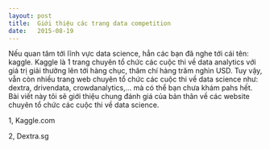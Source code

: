 ```yaml
---
layout: post
title:  Giới thiệu các trang data competition
date:   2015-08-19
---
```

<p class="intro">Nếu quan tâm tới lĩnh vực data science, hẳn các bạn đã nghe tới cái tên: kaggle. Kaggle là 1 trang chuyên tổ chức các cuộc thi về data analytics với giá trị giải thưởng lên tới hàng chục, thâm chí hàng trăm nghìn USD. Tuy vậy, vẫn còn nhiều trang web chuyên tổ chức các cuộc thi về data science như: dextra, drivendata, crowdanalytics,... mà có thể bạn chưa khám pahs hết. Bài viết này tôi sẽ giới thiệu chung đánh giá của bản thân về các website chuyên tổ chức các cuộc thi về data science.
</p>

1, Kaggle.com

2, Dextra.sg